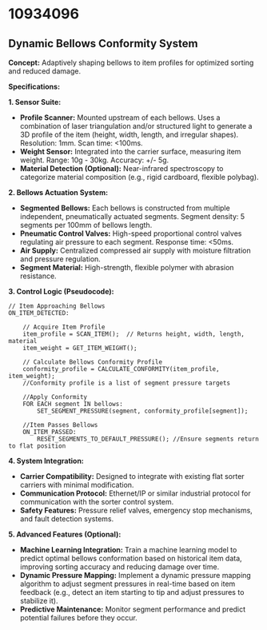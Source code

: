 # 10934096

## Dynamic Bellows Conformity System

**Concept:** Adaptively shaping bellows to item profiles for optimized sorting and reduced damage.

**Specifications:**

**1. Sensor Suite:**
   * **Profile Scanner:** Mounted upstream of each bellows. Uses a combination of laser triangulation and/or structured light to generate a 3D profile of the item (height, width, length, and irregular shapes).  Resolution: 1mm.  Scan time: <100ms.
   * **Weight Sensor:** Integrated into the carrier surface, measuring item weight. Range: 10g - 30kg. Accuracy: +/- 5g.
   * **Material Detection (Optional):** Near-infrared spectroscopy to categorize material composition (e.g., rigid cardboard, flexible polybag).

**2. Bellows Actuation System:**
   * **Segmented Bellows:** Each bellows is constructed from multiple independent, pneumatically actuated segments.  Segment density: 5 segments per 100mm of bellows length.
   * **Pneumatic Control Valves:** High-speed proportional control valves regulating air pressure to each segment. Response time: <50ms.
   * **Air Supply:** Centralized compressed air supply with moisture filtration and pressure regulation.
   * **Segment Material:**  High-strength, flexible polymer with abrasion resistance.

**3. Control Logic (Pseudocode):**

```
// Item Approaching Bellows
ON_ITEM_DETECTED:

    // Acquire Item Profile
    item_profile = SCAN_ITEM();  // Returns height, width, length, material
    item_weight = GET_ITEM_WEIGHT();

    // Calculate Bellows Conformity Profile
    conformity_profile = CALCULATE_CONFORMITY(item_profile, item_weight);
    //Conformity profile is a list of segment pressure targets

    //Apply Conformity
    FOR EACH segment IN bellows:
        SET_SEGMENT_PRESSURE(segment, conformity_profile[segment]);

    //Item Passes Bellows
    ON_ITEM_PASSED:
        RESET_SEGMENTS_TO_DEFAULT_PRESSURE(); //Ensure segments return to flat position
```

**4. System Integration:**

   * **Carrier Compatibility:** Designed to integrate with existing flat sorter carriers with minimal modification.
   * **Communication Protocol:**  Ethernet/IP or similar industrial protocol for communication with the sorter control system.
   * **Safety Features:**  Pressure relief valves, emergency stop mechanisms, and fault detection systems.

**5.  Advanced Features (Optional):**

   * **Machine Learning Integration:** Train a machine learning model to predict optimal bellows conformation based on historical item data, improving sorting accuracy and reducing damage over time.
   * **Dynamic Pressure Mapping:** Implement a dynamic pressure mapping algorithm to adjust segment pressures in real-time based on item feedback (e.g., detect an item starting to tip and adjust pressures to stabilize it).
   * **Predictive Maintenance:** Monitor segment performance and predict potential failures before they occur.